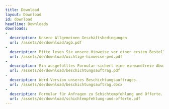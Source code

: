 ```yaml
---
title: Download
layout: Download
id: download
headline: Downloads
downloads:
-
  description: Unsere Allgemeinen Geschäftsbedingungen
  url: /assets/de/download/agb.pdf
-
  description: Bitte lesen Sie unsere Hinweise vor einer ersten Bestellung sorgfältig durch.
  url: /assets/de/download/wichtige-hinweise-pvd.pdf
-
  description: Ein ausgefülltes Formular sichert eine einwandfreie Abwicklung Ihres Beschichtungsauftrages.
  url: /assets/de/download/beschichtungsauftrag.pdf
-
  description: Word-Version unseres Beschichtungsauftrages.
  url: /assets/de/download/beschichtungsauftrag.docx
-
  description: Formular für Anfragen zu Schichtempfehlung und Offerte.
  url: /assets/de/download/schichtempfehlung-und-offerte.pdf
---
```

